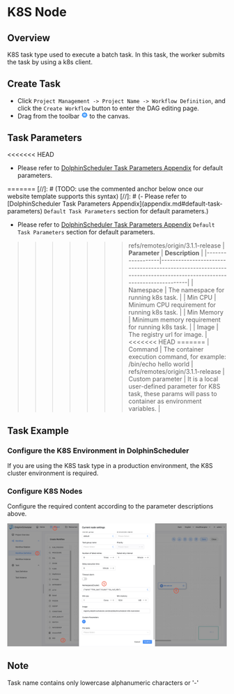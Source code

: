 # K8S Node

## Overview

K8S task type used to execute a batch task. In this task, the worker submits the task by using a k8s client.

## Create Task

- Click `Project Management -> Project Name -> Workflow Definition`, and click the `Create Workflow` button to enter the DAG editing page.
- Drag from the toolbar <img src="../../../../img/tasks/icons/kubernetes.png" width="15"/> to the canvas.

## Task Parameters

<<<<<<< HEAD
- Please refer to [DolphinScheduler Task Parameters Appendix](appendix.md#default-task-parameters) for default parameters.

=======
[//]: # (TODO: use the commented anchor below once our website template supports this syntax)
[//]: # (- Please refer to [DolphinScheduler Task Parameters Appendix]&#40;appendix.md#default-task-parameters&#41; `Default Task Parameters` section for default parameters.)

- Please refer to [DolphinScheduler Task Parameters Appendix](appendix.md) `Default Task Parameters` section for default parameters.

>>>>>>> refs/remotes/origin/3.1.1-release
|  **Parameter**   |                                                 **Description**                                                  |
|------------------|------------------------------------------------------------------------------------------------------------------|
| Namespace        | The namespace for running k8s task.                                                                              |
| Min CPU          | Minimum CPU requirement for running k8s task.                                                                    |
| Min Memory       | Minimum memory requirement for running k8s task.                                                                 |
| Image            | The registry url for image.                                                                                      |
<<<<<<< HEAD
=======
| Command          | The container execution command, for example: /bin/echo hello world                                              |
>>>>>>> refs/remotes/origin/3.1.1-release
| Custom parameter | It is a local user-defined parameter for K8S task, these params will pass to container as environment variables. |

## Task Example

### Configure the K8S Environment in DolphinScheduler

If you are using the K8S task type in a production environment, the K8S cluster environment is required.

### Configure K8S Nodes

Configure the required content according to the parameter descriptions above.

![K8S](../../../../img/tasks/demo/kubernetes-task-en.png)

## Note

Task name contains only lowercase alphanumeric characters or '-'
